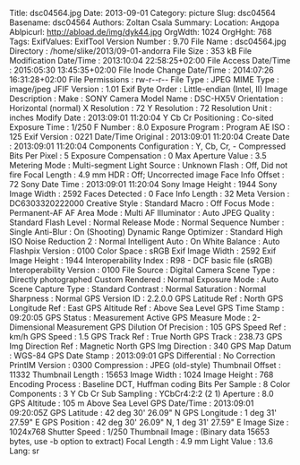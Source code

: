 Title: dsc04564.jpg
Date: 2013-09-01
Category: picture
Slug: dsc04564
Basename: dsc04564
Authors: Zoltan Csala
Summary:
Location: Андора
Ablpicurl: http://abload.de/img/dyk44.jpg
OrgWdth: 1024
OrgHght: 768
Tags:
ExifValues: ExifTool Version Number : 9.70
            File Name : dsc04564.jpg
            Directory : /home/slike/2013/09-01-andorra
            File Size : 353 kB
            File Modification Date/Time : 2013:10:04 22:58:25+02:00
            File Access Date/Time : 2015:05:30 13:45:35+02:00
            File Inode Change Date/Time : 2014:07:26 16:31:28+02:00
            File Permissions : rw-r--r--
            File Type : JPEG
            MIME Type : image/jpeg
            JFIF Version : 1.01
            Exif Byte Order : Little-endian (Intel, II)
            Image Description :
            Make : SONY
            Camera Model Name : DSC-HX5V
            Orientation : Horizontal (normal)
            X Resolution : 72
            Y Resolution : 72
            Resolution Unit : inches
            Modify Date : 2013:09:01 11:20:04
            Y Cb Cr Positioning : Co-sited
            Exposure Time : 1/250
            F Number : 8.0
            Exposure Program : Program AE
            ISO : 125
            Exif Version : 0221
            Date/Time Original : 2013:09:01 11:20:04
            Create Date : 2013:09:01 11:20:04
            Components Configuration : Y, Cb, Cr, -
            Compressed Bits Per Pixel : 5
            Exposure Compensation : 0
            Max Aperture Value : 3.5
            Metering Mode : Multi-segment
            Light Source : Unknown
            Flash : Off, Did not fire
            Focal Length : 4.9 mm
            HDR : Off; Uncorrected image
            Face Info Offset : 72
            Sony Date Time : 2013:09:01 11:20:04
            Sony Image Height : 1944
            Sony Image Width : 2592
            Faces Detected : 0
            Face Info Length : 32
            Meta Version : DC6303320222000
            Creative Style : Standard
            Macro : Off
            Focus Mode : Permanent-AF
            AF Area Mode : Multi
            AF Illuminator : Auto
            JPEG Quality : Standard
            Flash Level : Normal
            Release Mode : Normal
            Sequence Number : Single
            Anti-Blur : On (Shooting)
            Dynamic Range Optimizer : Standard
            High ISO Noise Reduction 2 : Normal
            Intelligent Auto : On
            White Balance : Auto
            Flashpix Version : 0100
            Color Space : sRGB
            Exif Image Width : 2592
            Exif Image Height : 1944
            Interoperability Index : R98 - DCF basic file (sRGB)
            Interoperability Version : 0100
            File Source : Digital Camera
            Scene Type : Directly photographed
            Custom Rendered : Normal
            Exposure Mode : Auto
            Scene Capture Type : Standard
            Contrast : Normal
            Saturation : Normal
            Sharpness : Normal
            GPS Version ID : 2.2.0.0
            GPS Latitude Ref : North
            GPS Longitude Ref : East
            GPS Altitude Ref : Above Sea Level
            GPS Time Stamp : 09:20:05
            GPS Status : Measurement Active
            GPS Measure Mode : 2-Dimensional Measurement
            GPS Dilution Of Precision : 105
            GPS Speed Ref : km/h
            GPS Speed : 1.5
            GPS Track Ref : True North
            GPS Track : 238.73
            GPS Img Direction Ref : Magnetic North
            GPS Img Direction : 340
            GPS Map Datum : WGS-84
            GPS Date Stamp : 2013:09:01
            GPS Differential : No Correction
            PrintIM Version : 0300
            Compression : JPEG (old-style)
            Thumbnail Offset : 11332
            Thumbnail Length : 15653
            Image Width : 1024
            Image Height : 768
            Encoding Process : Baseline DCT, Huffman coding
            Bits Per Sample : 8
            Color Components : 3
            Y Cb Cr Sub Sampling : YCbCr4:2:2 (2 1)
            Aperture : 8.0
            GPS Altitude : 105 m Above Sea Level
            GPS Date/Time : 2013:09:01 09:20:05Z
            GPS Latitude : 42 deg 30' 26.09" N
            GPS Longitude : 1 deg 31' 27.59" E
            GPS Position : 42 deg 30' 26.09" N, 1 deg 31' 27.59" E
            Image Size : 1024x768
            Shutter Speed : 1/250
            Thumbnail Image : (Binary data 15653 bytes, use -b option to extract)
            Focal Length : 4.9 mm
            Light Value : 13.6
Lang: sr

